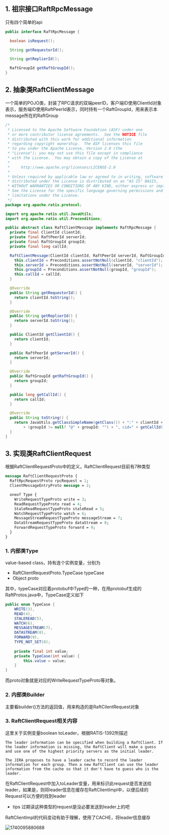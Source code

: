 ## 1. 祖宗接口RaftRpcMessage

只有四个简单的api

```java
public interface RaftRpcMessage {

  boolean isRequest();

  String getRequestorId();

  String getReplierId();

  RaftGroupId getRaftGroupId();
}

```

## 2. 抽象类RaftClientMessage

一个简单的POJO类，封装了RPC请求的双端peerID，客户端ID使用ClientId对象表示，服务端ID使用RaftPeerId表示，同时持有一个RaftGroupId，用来表示本message所在的RaftGroup

```java
/*
 * Licensed to the Apache Software Foundation (ASF) under one
 * or more contributor license agreements.  See the NOTICE file
 * distributed with this work for additional information
 * regarding copyright ownership.  The ASF licenses this file
 * to you under the Apache License, Version 2.0 (the
 * "License"); you may not use this file except in compliance
 * with the License.  You may obtain a copy of the License at
 *
 *     http://www.apache.org/licenses/LICENSE-2.0
 *
 * Unless required by applicable law or agreed to in writing, software
 * distributed under the License is distributed on an "AS IS" BASIS,
 * WITHOUT WARRANTIES OR CONDITIONS OF ANY KIND, either express or implied.
 * See the License for the specific language governing permissions and
 * limitations under the License.
 */
package org.apache.ratis.protocol;

import org.apache.ratis.util.JavaUtils;
import org.apache.ratis.util.Preconditions;

public abstract class RaftClientMessage implements RaftRpcMessage {
  private final ClientId clientId;
  private final RaftPeerId serverId;
  private final RaftGroupId groupId;
  private final long callId;

  RaftClientMessage(ClientId clientId, RaftPeerId serverId, RaftGroupId groupId, long callId) {
    this.clientId = Preconditions.assertNotNull(clientId, "clientId");
    this.serverId = Preconditions.assertNotNull(serverId, "serverId");
    this.groupId = Preconditions.assertNotNull(groupId, "groupId");
    this.callId = callId;
  }

  @Override
  public String getRequestorId() {
    return clientId.toString();
  }

  @Override
  public String getReplierId() {
    return serverId.toString();
  }

  public ClientId getClientId() {
    return clientId;
  }

  public RaftPeerId getServerId() {
    return serverId;
  }

  @Override
  public RaftGroupId getRaftGroupId() {
    return groupId;
  }

  public long getCallId() {
    return callId;
  }

  @Override
  public String toString() {
    return JavaUtils.getClassSimpleName(getClass()) + ":" + clientId + "->" + serverId
        + (groupId != null? "@" + groupId: "") + ", cid=" + getCallId();
  }
}

```

## 3. 实现类RaftClientRequest

根据RaftClientRequestProto中的定义，RaftClientRequest目前有7种类型

```protobuf
message RaftClientRequestProto {
  RaftRpcRequestProto rpcRequest = 1;
  ClientMessageEntryProto message = 2;

  oneof Type {
    WriteRequestTypeProto write = 3;
    ReadRequestTypeProto read = 4;
    StaleReadRequestTypeProto staleRead = 5;
    WatchRequestTypeProto watch = 6;
    MessageStreamRequestTypeProto messageStream = 7;
    DataStreamRequestTypeProto dataStream = 8;
    ForwardRequestTypeProto forward = 9;
  }
}
```

### 1. 内部类Type

value-based class，持有连个实例变量，分别为

* RaftClientRequestProto.TypeCase typeCase
* Object proto

其中，typeCase对应着protobuf中Type的一种，在用protobuf生成的RaftProtos.java中，TypeCase定义如下

```java
public enum TypeCase {
    WRITE(3),
    READ(4),
    STALEREAD(5),
    WATCH(6),
    MESSAGESTREAM(7),
    DATASTREAM(8),
    FORWARD(9),
    TYPE_NOT_SET(0);
    
    private final int value;
    private TypeCase(int value) {
        this.value = value;
    }
}
```

而proto对象就是对应的WriteRequestTypeProto等对象。

### 2. 内部类Builder

主要看builder()方法的返回值，用来构造的是RaftCilentRequest对象

### 3. RaftClientRequest相关内容

这里关于实例变量boolean toLeader，根据RATIS-1392所描述

```
The leader information can be specified when building a RaftClient. If the leader information is missing, the RaftClient will make a guess and use one of the highest priority servers as the initial leader.

The JIRA proposes to have a leader cache to record the leader information for each group. Then a new RaftClient can use the leader information from the cache so that it don't have to guess who is the leader.
```

在RaftClientRequest中加入toLeader变量，用来标识此request是否发送给leader，如果是，则将leader信息在缓存在RaftClientImpl中，以便后续的Request可以方便的找到leader

* tips 过期读这种类型的request是没必要发送到leader上的吧

RaftClientImpl的代码变动有助于理解，使用了CACHE，将leader信息缓存

![1740095880688](C:\Users\v587\AppData\Roaming\Typora\typora-user-images\1740095880688.png)

